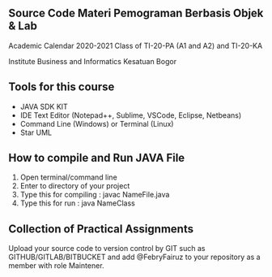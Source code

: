 ## Source Code Materi Pemograman Berbasis Objek & Lab

Academic Calendar 2020-2021 
Class of TI-20-PA (A1 and A2) and TI-20-KA

Institute Business and Informatics Kesatuan Bogor

## Tools for this course

- JAVA SDK KIT
- IDE Text Editor (Notepad++, Sublime, VSCode, Eclipse, Netbeans)
- Command Line (Windows) or Terminal (Linux)
- Star UML

## How to compile and Run JAVA File

1. Open terminal/command line
2. Enter to directory of your project
3. Type this for compiling : javac NameFile.java
4. Type this for run : java NameClass 

## Collection of Practical Assignments

Upload your source code to version control by GIT such as GITHUB/GITLAB/BITBUCKET and add @FebryFairuz to your repository as a member with role Maintener.
